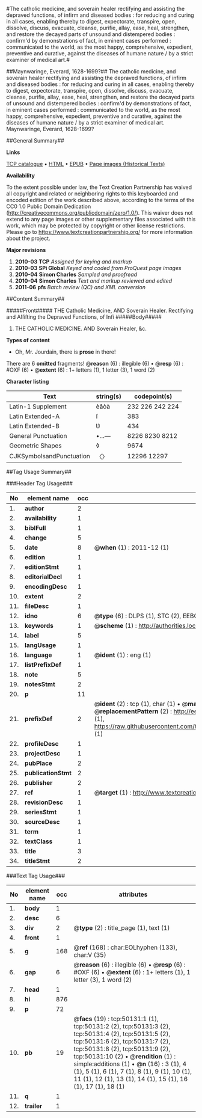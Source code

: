 #The catholic medicine, and soverain healer rectifying and assisting the depraved functions, of infirm and diseased bodies : for reducing and curing in all cases, enabling thereby to digest, expectorate, transpire, open, dissolve, discuss, evacuate, cleanse, purifie, allay, ease, heal, strengthen, and restore the decayed parts of unsound and distempered bodies : confirm'd by demonstrations of fact, in eminent cases performed : communicated to the world, as the most happy, comprehensive, expedient, preventive and curative, against the diseases of humane nature / by a strict examiner of medical art.#

##Maynwaringe, Everard, 1628-1699?##
The catholic medicine, and soverain healer rectifying and assisting the depraved functions, of infirm and diseased bodies : for reducing and curing in all cases, enabling thereby to digest, expectorate, transpire, open, dissolve, discuss, evacuate, cleanse, purifie, allay, ease, heal, strengthen, and restore the decayed parts of unsound and distempered bodies : confirm'd by demonstrations of fact, in eminent cases performed : communicated to the world, as the most happy, comprehensive, expedient, preventive and curative, against the diseases of humane nature / by a strict examiner of medical art.
Maynwaringe, Everard, 1628-1699?

##General Summary##

**Links**

[TCP catalogue](http://www.ota.ox.ac.uk/tcp/)  • 
[HTML](http://tei.it.ox.ac.uk/tcp/Texts-HTML/free/A50/A50431.html)  • 
[EPUB](http://tei.it.ox.ac.uk/tcp/Texts-EPUB/free/A50/A50431.epub) • 
[Page images (Historical Texts)](https://historicaltexts.jisc.ac.uk/eebo-11871374e)

**Availability**

To the extent possible under law, the Text Creation Partnership has waived all copyright and related or neighboring rights to this keyboarded and encoded edition of the work described above, according to the terms of the CC0 1.0 Public Domain Dedication (http://creativecommons.org/publicdomain/zero/1.0/). This waiver does not extend to any page images or other supplementary files associated with this work, which may be protected by copyright or other license restrictions. Please go to https://www.textcreationpartnership.org/ for more information about the project.

**Major revisions**

1. __2010-03__ __TCP__ *Assigned for keying and markup*
1. __2010-03__ __SPi Global__ *Keyed and coded from ProQuest page images*
1. __2010-04__ __Simon Charles__ *Sampled and proofread*
1. __2010-04__ __Simon Charles__ *Text and markup reviewed and edited*
1. __2011-06__ __pfs__ *Batch review (QC) and XML conversion*

##Content Summary##

#####Front#####
THE Catholic Medicine, AND Soverain Healer. Rectifying and Aſſiſting the Depraved Functions, of Infi
#####Body#####

1. THE CATHOLIC MEDICINE. AND Soverain Healer, &c.

**Types of content**

  * Oh, Mr. Jourdain, there is **prose** in there!

There are 6 **omitted** fragments! 
 @__reason__ (6) : illegible (6)  •  @__resp__ (6) : #OXF (6)  •  @__extent__ (6) : 1+ letters (1), 1 letter (3), 1 word (2)

**Character listing**


|Text|string(s)|codepoint(s)|
|---|---|---|
|Latin-1 Supplement|èâòà|232 226 242 224|
|Latin Extended-A|ſ|383|
|Latin Extended-B|Ʋ|434|
|General Punctuation|•…—|8226 8230 8212|
|Geometric Shapes|◊|9674|
|CJKSymbolsandPunctuation|〈〉|12296 12297|

##Tag Usage Summary##

###Header Tag Usage###

|No|element name|occ|attributes|
|---|---|---|---|
|1.|__author__|2||
|2.|__availability__|1||
|3.|__biblFull__|1||
|4.|__change__|5||
|5.|__date__|8| @__when__ (1) : 2011-12 (1)|
|6.|__edition__|1||
|7.|__editionStmt__|1||
|8.|__editorialDecl__|1||
|9.|__encodingDesc__|1||
|10.|__extent__|2||
|11.|__fileDesc__|1||
|12.|__idno__|6| @__type__ (6) : DLPS (1), STC (2), EEBO-CITATION (1), OCLC (1), VID (1)|
|13.|__keywords__|1| @__scheme__ (1) : http://authorities.loc.gov/ (1)|
|14.|__label__|5||
|15.|__langUsage__|1||
|16.|__language__|1| @__ident__ (1) : eng (1)|
|17.|__listPrefixDef__|1||
|18.|__note__|5||
|19.|__notesStmt__|2||
|20.|__p__|11||
|21.|__prefixDef__|2| @__ident__ (2) : tcp (1), char (1)  •  @__matchPattern__ (2) : ([0-9\-]+):([0-9IVX]+) (1), (.+) (1)  •  @__replacementPattern__ (2) : http://eebo.chadwyck.com/downloadtiff?vid=$1&page=$2 (1), https://raw.githubusercontent.com/textcreationpartnership/Texts/master/tcpchars.xml#$1 (1)|
|22.|__profileDesc__|1||
|23.|__projectDesc__|1||
|24.|__pubPlace__|2||
|25.|__publicationStmt__|2||
|26.|__publisher__|2||
|27.|__ref__|1| @__target__ (1) : http://www.textcreationpartnership.org/docs/. (1)|
|28.|__revisionDesc__|1||
|29.|__seriesStmt__|1||
|30.|__sourceDesc__|1||
|31.|__term__|1||
|32.|__textClass__|1||
|33.|__title__|3||
|34.|__titleStmt__|2||


###Text Tag Usage###

|No|element name|occ|attributes|
|---|---|---|---|
|1.|__body__|1||
|2.|__desc__|6||
|3.|__div__|2| @__type__ (2) : title_page (1), text (1)|
|4.|__front__|1||
|5.|__g__|168| @__ref__ (168) : char:EOLhyphen (133), char:V (35)|
|6.|__gap__|6| @__reason__ (6) : illegible (6)  •  @__resp__ (6) : #OXF (6)  •  @__extent__ (6) : 1+ letters (1), 1 letter (3), 1 word (2)|
|7.|__head__|1||
|8.|__hi__|876||
|9.|__p__|72||
|10.|__pb__|19| @__facs__ (19) : tcp:50131:1 (1), tcp:50131:2 (2), tcp:50131:3 (2), tcp:50131:4 (2), tcp:50131:5 (2), tcp:50131:6 (2), tcp:50131:7 (2), tcp:50131:8 (2), tcp:50131:9 (2), tcp:50131:10 (2)  •  @__rendition__ (1) : simple:additions (1)  •  @__n__ (16) : 3 (1), 4 (1), 5 (1), 6 (1), 7 (1), 8 (1), 9 (1), 10 (1), 11 (1), 12 (1), 13 (1), 14 (1), 15 (1), 16 (1), 17 (1), 18 (1)|
|11.|__q__|1||
|12.|__trailer__|1||

